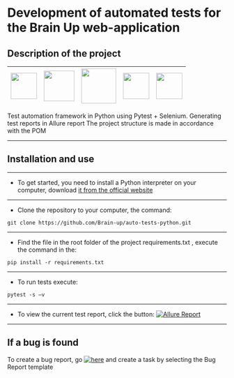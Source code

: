 # Development of automated tests for the Brain Up web-application

## Description of the project

| <img src="https://cdn.jsdelivr.net/gh/devicons/devicon/icons/python/python-original-wordmark.svg" width="60" heigh="60"/> | <img src="https://cdn.jsdelivr.net/gh/devicons/devicon/icons/pytest/pytest-original-wordmark.svg" width="70" heigh="70"/> | <img src="https://cdn.jsdelivr.net/gh/devicons/devicon/icons/git/git-original-wordmark.svg" width="80" heigh="80"/> | <img src="https://avatars.githubusercontent.com/u/5879127?s=200&v=4" width="60" heigh="60"/> | <img src="https://cdn.jsdelivr.net/gh/devicons/devicon/icons/selenium/selenium-original.svg" width="60" heigh="60"/> |
|---------------------------------------------------------------------------------------------------------------------------|---------------------------------------------------------------------------------------------------------------------------|---------------------------------------------------------------------------------------------------------------------|-----------------------------------------------------------------------------------------------------------|----------------------------------------------------------------------------------------------------------------------|

Test automation framework in Python using Pytest + Selenium.
Generating test reports in Allure report
The project structure is made in accordance with the POM
___





## Installation and use

___

* To get started, you need to install a Python interpreter on your computer,
  download [it from the official website](https://www.python.org/downloads/)

___

* Clone the repository to your computer, the command:

```
git clone https://github.com/Brain-up/auto-tests-python.git
```

___

* Find the file in the root folder of the project requirements.txt , execute the command in
  the:

```
pip install -r requirements.txt
```

___

* To run tests execute:

```
pytest -s –v
```

___

* To view the current test report, click the button: [![Allure Report](https://img.shields.io/badge/Allure%20Report-deployed-green)](https://brain-up.github.io/auto-tests-python/)

____

## If a bug is found

To create a bug report, go  [![here](https://img.shields.io/badge/here-green)](https://github.com/Brain-up/brn/issues/new/choose) and create a task by selecting the Bug Report template
